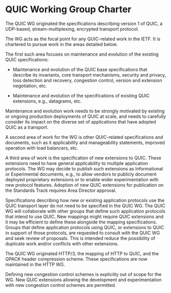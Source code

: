 # QUIC Working Group Charter

The QUIC WG originated the specifications describing version 1 of
QUIC, a UDP-based, stream-multiplexing, encrypted transport protocol.

The WG acts as the focal point for any QUIC-related work in the IETF.
It is chartered to pursue work in the areas detailed below.

The first such area focuses on maintenance and evolution of the existing
QUIC specifications:

- Maintenance and evolution of the QUIC base specifications that
  describe its invariants, core transport mechanisms, security and
  privacy, loss detection and recovery, congestion control, version and
  extension negotiation, etc.

- Maintenance and evolution of the specifications of existing QUIC
  extensions, e.g., datagrams, etc.

Maintenance and evolution work needs to be strongly motivated by
existing or ongoing production deployments of QUIC at scale, and needs
to carefully consider its impact on the diverse set of applications
that have adopted QUIC as a transport.

A second area of work for the WG is other QUIC-related specifications
and documents, such as it applicability and manageability statements,
improved operation with load balancers, etc.

A third area of work is the specification of new extensions to QUIC.
These extensions need to have general applicability to multiple
application protocols. The WG may decide to publish such extensions as
Informational or Experimental documents, e.g., to allow vendors to
publicly document deployed proprietary extensions or to enable wider
experimentation with new protocol features. Adoption of new QUIC
extensions for publication on the Standards Track requires Area
Director approval.

Specifications describing how new or existing application protocols
use the QUIC transport layer do not need to be specified in the QUIC
WG. The QUIC WG will collaborate with other groups that define such
application protocols that intend to use QUIC. New mappings might
require QUIC extensions and it may be efficient to define these
alongside the mapping specifications. Groups that define application
protocols using QUIC, or extensions to QUIC in support of those
protocols, are requested to consult with the QUIC WG and seek review
of proposals. This is intended reduce the possibility of duplicate
work and/or conflicts with other extensions.

The QUIC WG originated HTTP/3, the mapping of HTTP to QUIC, and the
QPACK header compression scheme. These specifications are now
maintained in the HTTP WG.

Defining new congestion control schemes is explicitly out of scope for
the WG. New QUIC extensions allowing the development and
experimentation with new congestion control schemes are permitted.
